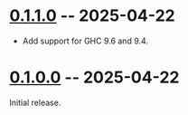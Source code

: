 # [0.1.1.0] -- 2025-04-22

[0.1.1.0]: https://github.com/GaloisInc/oughta/releases/tag/v0.1.1.0

- Add support for GHC 9.6 and 9.4.

# [0.1.0.0] -- 2025-04-22

[0.1.0.0]: https://github.com/GaloisInc/oughta/releases/tag/v0.1.0.0

Initial release.
